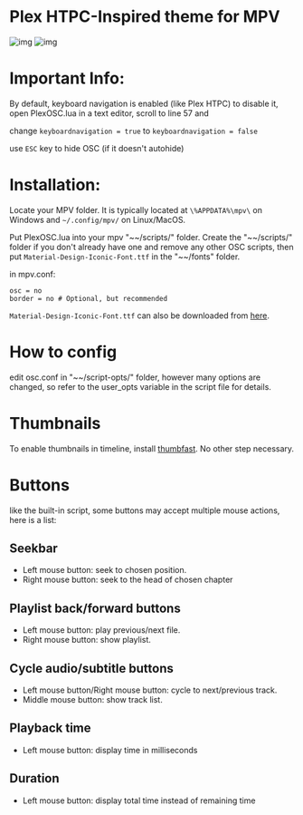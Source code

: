 # Plex HTPC-Inspired theme for MPV

![img](https://i.ibb.co/SXhRPsc/CEm0-Pvyh-o.png)
![img](https://images2.imgbox.com/51/4f/ypptKnKC_o.png)

# Important Info:

By default, keyboard navigation is enabled (like Plex HTPC) to disable it, open PlexOSC.lua in a text editor, scroll to line 57 and 

change `keyboardnavigation = true` to `keyboardnavigation = false`

use `ESC` key to hide OSC (if it doesn't autohide)

# Installation:

Locate your MPV folder. It is typically located at `\%APPDATA%\mpv\` on Windows and `~/.config/mpv/` on Linux/MacOS. 

Put PlexOSC.lua into your mpv "\~\~/scripts/" folder. Create the "\~\~/scripts/" folder if you don't already have one and remove any other OSC scripts,
then put `Material-Design-Iconic-Font.ttf` in the "\~\~/fonts" folder.

in mpv.conf:

```
osc = no
border = no # Optional, but recommended
```
`Material-Design-Iconic-Font.ttf` can also be downloaded from [here](https://zavoloklom.github.io/material-design-iconic-font/).

# How to config

edit osc.conf in "\~\~/script-opts/" folder, however many options are changed, so refer to the user_opts variable in the script file for details.

# Thumbnails

To enable thumbnails in timeline, install [thumbfast](https://github.com/po5/thumbfast). No other step necessary.

# Buttons

like the built-in script, some buttons may accept multiple mouse actions, here is a list:

## Seekbar
* Left mouse button: seek to chosen position.
* Right mouse button: seek to the head of chosen chapter
## Playlist back/forward buttons
* Left mouse button: play previous/next file.
* Right mouse button: show playlist.
## Cycle audio/subtitle buttons
* Left mouse button/Right mouse button: cycle to next/previous track.
* Middle mouse button: show track list.
## Playback time
* Left mouse button: display time in milliseconds
## Duration
* Left mouse button: display total time instead of remaining time
